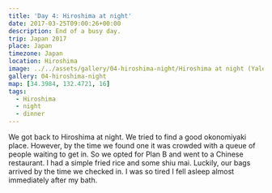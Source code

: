 ```yaml
---
title: 'Day 4: Hiroshima at night'
date: 2017-03-25T09:00:26+00:00
description: End of a busy day.
trip: Japan 2017
place: Japan
timezone: Japan
location: Hiroshima
image: ../../assets/gallery/04-hiroshima-night/Hiroshima at night (Yale Yale).jpeg
gallery: 04-hiroshima-night
map: [34.3984, 132.4721, 16]
tags:
  - Hiroshima
  - night
  - dinner
---
```


We got back to Hiroshima at night. We tried to find a good okonomiyaki place. However, by the time we found one it was crowded with a queue of people waiting to get in. So we opted for Plan B and went to a Chinese restaurant. I had a simple fried rice and some shiu mai. Luckily, our bags arrived by the time we checked in. I was so tired I fell asleep almost immediately after my bath.
